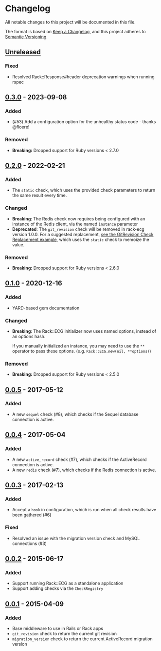 # Changelog

All notable changes to this project will be documented in this file.

The format is based on [Keep a Changelog](https://keepachangelog.com/en/1.0.0/), and this project adheres to [Semantic Versioning](https://semver.org/spec/v2.0.0.html).

## [Unreleased]

### Fixed

- Resolved Rack::Response#header deprecation warnings when running rspec

## [0.3.0] - 2023-09-08

### Added

- (#53) Add a configuration option for the unhealthy status code - thanks @floere!

### Removed

- **Breaking:** Dropped support for Ruby versions < 2.7.0

## [0.2.0] - 2022-02-21

### Added

- The `static` check, which uses the provided check parameters to return the same result every time.

### Changed

- **Breaking**: The Redis check now requires being configured with an instance of the Redis client, via the named `instance` parameter
- **Deprecated**: The `git_revision` check will be removed in rack-ecg version 1.0.0. For a suggested replacement, [see the GitRevision Check Replacement example](./examples/gitrevision_check_replacement.ru), which uses the `static` check to memoize the value.

### Removed

- **Breaking:** Dropped support for Ruby versions < 2.6.0

## [0.1.0] - 2020-12-16

### Added

- YARD-based gem documentation

### Changed

- **Breaking**: The Rack::ECG initializer now uses named options, instead of an options hash.

  If you manually initialized an instance, you may need to use the `**` operator to pass these options. (e.g. `Rack::ECG.new(nil, **options)`)

### Removed

- **Breaking:** Dropped support for Ruby versions < 2.5.0

## [0.0.5] - 2017-05-12

### Added

- A new `sequel` check (#8), which checks if the Sequel database connection is active.

## [0.0.4] - 2017-05-04

### Added

- A new `active_record` check (#7), which checks if the ActiveRecord connection is active.
- A new `redis` check (#7), which checks if the Redis connection is active.

## [0.0.3] - 2017-02-13

### Added

- Accept a `hook` in configuration, which is run when all check results have been gathered (#6)

### Fixed

- Resolved an issue with the migration version check and MySQL connections (#3)

## [0.0.2] - 2015-06-17

### Added

- Support running Rack::ECG as a standalone application
- Support adding checks via the `CheckRegistry`

## [0.0.1] - 2015-04-09

### Added

- Base middleware to use in Rails or Rack apps
- `git_revision` check to return the current git revision
- `migration_version` check to return the current ActiveRecord migration version

[Unreleased]: https://github.com/envato/rack-ecg/compare/v0.3.0...HEAD
[0.3.0]:      https://github.com/envato/rack-ecg/compare/v0.2.0...v0.3.0
[0.2.0]:      https://github.com/envato/rack-ecg/compare/v0.1.0...v0.2.0
[0.1.0]:      https://github.com/envato/rack-ecg/compare/v0.0.5...v0.1.0
[0.0.5]:      https://github.com/envato/rack-ecg/compare/v0.0.4...v0.0.5
[0.0.4]:      https://github.com/envato/rack-ecg/compare/v0.0.3...v0.0.4
[0.0.3]:      https://github.com/envato/rack-ecg/compare/v0.0.2...v0.0.3
[0.0.2]:      https://github.com/envato/rack-ecg/compare/v0.0.1...v0.0.2
[0.0.1]:      https://github.com/envato/rack-ecg/releases/tag/v0.0.1
